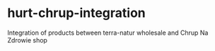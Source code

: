 # hurt-chrup-integration
Integration of products between terra-natur wholesale and Chrup Na Zdrowie shop